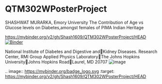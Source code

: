 # QTM302WPosterProject
SHASHWAT MURARKA, Emory University 
The Contribution of Age vs Glucose levels on Diabetes,amongst females of PIMA Indian Heritage

https://mybinder.org/v2/gh/Shash1609/QTM302WPosterProject/HEAD
[![Binder](https://mybinder.org/badge_logo.svg)](https://mybinder.org/v2/gh/Shash1609/QTM302WPosterProject/HEAD)

National Institute of Diabetes and Digestive andKidney Diseases. Research Center, RMI Group Applied Physics LaboratoryThe Johns Hopkins UniversityJohns Hopkins RoadLaurel, MD 20707
![image](https://user-images.githubusercontent.com/119883024/205822433-eb95b7ee-8ee8-4455-bba6-0f4c9022eafb.png)
 
 
 .. image:: https://mybinder.org/badge_logo.svg
 :target: https://mybinder.org/v2/gh/Shash1609/QTM302WPosterProject/HEAD
